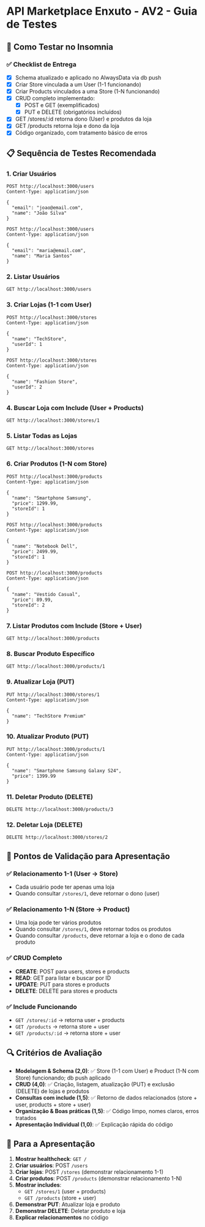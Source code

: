 # API Marketplace Enxuto - AV2 - Guia de Testes

## 🚀 Como Testar no Insomnia

### ✅ Checklist de Entrega

- [x] Schema atualizado e aplicado no AlwaysData via db push
- [x] Criar Store vinculada a um User (1-1 funcionando)
- [x] Criar Products vinculados a uma Store (1-N funcionando)
- [x] CRUD completo implementado:
  - [x] POST e GET (exemplificados)
  - [x] PUT e DELETE (obrigatórios incluídos)
- [x] GET /stores/:id retorna dono (User) e produtos da loja
- [x] GET /products retorna loja e dono da loja
- [x] Código organizado, com tratamento básico de erros

## 📋 Sequência de Testes Recomendada

### 1. Criar Usuários
```
POST http://localhost:3000/users
Content-Type: application/json

{
  "email": "joao@email.com",
  "name": "João Silva"
}
```

```
POST http://localhost:3000/users
Content-Type: application/json

{
  "email": "maria@email.com", 
  "name": "Maria Santos"
}
```

### 2. Listar Usuários
```
GET http://localhost:3000/users
```

### 3. Criar Lojas (1-1 com User)
```
POST http://localhost:3000/stores
Content-Type: application/json

{
  "name": "TechStore",
  "userId": 1
}
```

```
POST http://localhost:3000/stores
Content-Type: application/json

{
  "name": "Fashion Store",
  "userId": 2
}
```

### 4. Buscar Loja com Include (User + Products)
```
GET http://localhost:3000/stores/1
```

### 5. Listar Todas as Lojas
```
GET http://localhost:3000/stores
```

### 6. Criar Produtos (1-N com Store)
```
POST http://localhost:3000/products
Content-Type: application/json

{
  "name": "Smartphone Samsung",
  "price": 1299.99,
  "storeId": 1
}
```

```
POST http://localhost:3000/products
Content-Type: application/json

{
  "name": "Notebook Dell",
  "price": 2499.99,
  "storeId": 1
}
```

```
POST http://localhost:3000/products
Content-Type: application/json

{
  "name": "Vestido Casual",
  "price": 89.99,
  "storeId": 2
}
```

### 7. Listar Produtos com Include (Store + User)
```
GET http://localhost:3000/products
```

### 8. Buscar Produto Específico
```
GET http://localhost:3000/products/1
```

### 9. Atualizar Loja (PUT)
```
PUT http://localhost:3000/stores/1
Content-Type: application/json

{
  "name": "TechStore Premium"
}
```

### 10. Atualizar Produto (PUT)
```
PUT http://localhost:3000/products/1
Content-Type: application/json

{
  "name": "Smartphone Samsung Galaxy S24",
  "price": 1399.99
}
```

### 11. Deletar Produto (DELETE)
```
DELETE http://localhost:3000/products/3
```

### 12. Deletar Loja (DELETE)
```
DELETE http://localhost:3000/stores/2
```

## 🎯 Pontos de Validação para Apresentação

### ✅ Relacionamento 1-1 (User → Store)
- Cada usuário pode ter apenas uma loja
- Quando consultar `/stores/1`, deve retornar o dono (user)

### ✅ Relacionamento 1-N (Store → Product)  
- Uma loja pode ter vários produtos
- Quando consultar `/stores/1`, deve retornar todos os produtos
- Quando consultar `/products`, deve retornar a loja e o dono de cada produto

### ✅ CRUD Completo
- **CREATE**: POST para users, stores e products
- **READ**: GET para listar e buscar por ID
- **UPDATE**: PUT para stores e products
- **DELETE**: DELETE para stores e products

### ✅ Include Funcionando
- `GET /stores/:id` → retorna user + products
- `GET /products` → retorna store + user
- `GET /products/:id` → retorna store + user

## 🔍 Critérios de Avaliação

- **Modelagem & Schema (2,0)**: ✅ Store (1-1 com User) e Product (1-N com Store) funcionando; db push aplicado
- **CRUD (4,0)**: ✅ Criação, listagem, atualização (PUT) e exclusão (DELETE) de lojas e produtos
- **Consultas com include (1,5)**: ✅ Retorno de dados relacionados (store + user, products + store + user)
- **Organização & Boas práticas (1,5)**: ✅ Código limpo, nomes claros, erros tratados
- **Apresentação Individual (1,0)**: ✅ Explicação rápida do código

## 🚀 Para a Apresentação

1. **Mostrar healthcheck**: `GET /` 
2. **Criar usuários**: POST `/users`
3. **Criar lojas**: POST `/stores` (demonstrar relacionamento 1-1)
4. **Criar produtos**: POST `/products` (demonstrar relacionamento 1-N)
5. **Mostrar includes**: 
   - `GET /stores/1` (user + products)
   - `GET /products` (store + user)
6. **Demonstrar PUT**: Atualizar loja e produto
7. **Demonstrar DELETE**: Deletar produto e loja
8. **Explicar relacionamentos** no código